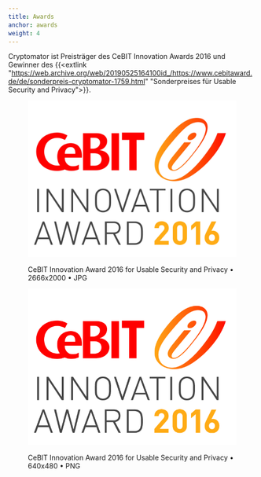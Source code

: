 ```yaml
---
title: Awards
anchor: awards
weight: 4
---
```

Cryptomator ist Preisträger des CeBIT Innovation Awards 2016 und Gewinner des {{<extlink "https://web.archive.org/web/20190525164100id_/https://www.cebitaward.de/de/sonderpreis-cryptomator-1759.html" "Sonderpreises für Usable Security and Privacy">}}.

<div class="flex flex-wrap -mx-3">
  <div class="w-full px-3 md:w-1/2 lg:w-1/3">
    <figure class="rounded shadow bg-white text-center p-2 mb-8">
      <a href="/presskit/cebit-award-2016.jpg"><img class="inline-block mb-2" src="/presskit/cebit-award-2016.jpg" alt="CeBIT Innovation Award 2016 for Usable Security and Privacy"/></a>
      <figcaption>
        <p class="text-sm text-gray-500">CeBIT Innovation Award 2016 for Usable Security and Privacy • 2666x2000 • JPG</p>
      </figcaption>
    </figure>
  </div>
  <div class="w-full px-3 md:w-1/2 lg:w-1/3">
    <figure class="rounded shadow bg-white text-center p-2 mb-8">
      <a href="/presskit/cebit-award-2016.png"><img class="inline-block mb-2" src="/presskit/cebit-award-2016.png" alt="CeBIT Innovation Award 2016 for Usable Security and Privacy"/></a>
      <figcaption>
        <p class="text-sm text-gray-500">CeBIT Innovation Award 2016 for Usable Security and Privacy • 640x480 • PNG</p>
      </figcaption>
    </figure>
  </div>
</div>
